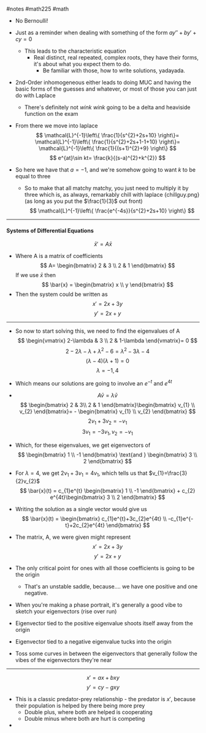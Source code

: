 #notes #math225 #math 

- No Bernoulli! 


- Just as a reminder when dealing with something of the form $ay''+by'+cy=0$ 
	- This leads to the characteristic equation
		- Real distinct, real repeated, complex roots, they have their forms, it's about what you expect them to do.
			- Be familiar with those, how to write solutions, yadayada.
- 2nd-Order inhomogeneous either leads to doing MUC and having the basic forms of the guesses and whatever, or most of those you can just do with Laplace
	- There's definitely not *wink wink* going to be a delta and heaviside function on the exam
- From there we move into laplace
$$
\mathcal{L}^{-1}\left\{ \frac{1}{s^{2}+2s+10} \right\}= \mathcal{L}^{-1}\left\{ \frac{1}{s^{2}+2s+1-1+10} \right\}= \mathcal{L}^{-1}\left\{ \frac{1}{(s+1)^{2}+9} \right\}
$$
$$
e^{at}\sin kt= \frac{k}{(s-a)^{2}+k^{2}}
$$
- So here we have that $a=-1$, and we're somehow going to want $k$ to be equal to three
	- So to make that all matchy matchy, you just need to multiply it by three which is, as always, remarkably chill with laplace {chillguy.png} (as long as you put the $\frac{1}{3}$ out front)
$$
\mathcal{L}^{-1}\left\{ \frac{e^{-4s}}{s^{2}+2s+10} \right\}
$$
---
#### Systems of Differential Equations

$$
\bar{x}'=A\bar{x}
$$
- Where A is a matrix of coefficients
$$
A= \begin{bmatrix}
2 & 3 \\
2 & 1
\end{bmatrix}
$$
If we use $\bar{x}$ then $$
\bar{x} = \begin{bmatrix}
x \\
y
\end{bmatrix}
$$
- Then the system could be written as 
$$
x'=2x+3y
$$
$$
y'=2x+y
$$
---
- So now to start solving this, we need to find the eigenvalues of A
$$
\begin{vmatrix}
2-\lambda & 3 \\
2 & 1-\lambda
\end{vmatrix}= 0
$$
$$
2-2\lambda-\lambda+\lambda^{2}-6=\lambda^{2}-3\lambda-4
$$
$$
(\lambda-4)(\lambda+1)=0
$$
$$
\lambda=-1,4
$$
- Which means our solutions are going to involve an $e^{-t}$ and $e^{4t}$
- $$
A\bar{v} = \lambda \bar{v}
$$
$$
\begin{bmatrix}
2  & 3\\
2 & 1
\end{bmatrix}\begin{bmatrix}
v_{1} \\
v_{2}
\end{bmatrix}= - \begin{bmatrix}
v_{1} \\
v_{2}
\end{bmatrix}
$$
$$
2v_{1}+3v_{2}=-v_{1}
$$
$$
3v_{1}=-3v_{1}, v_{2} = -v_{1}
$$
- Which, for these eigenvalues, we get eigenvectors of $$
\begin{bmatrix}
1 \\
-1
\end{bmatrix} \text{and } \begin{bmatrix}
3 \\
2
\end{bmatrix}
$$


- For $\lambda=4$, we get $2v_{1}+3v_{1}=4v_{1}$, which tells us that $v_{1}=\frac{3}{2}v_{2}$
$$
\bar{x}(t) = c_{1}e^{t} \begin{bmatrix}
1 \\
-1
\end{bmatrix} + c_{2} e^{4t}\begin{bmatrix}
3 \\
2
\end{bmatrix}
$$

- Writing the solution as a single vector would give us
$$
\bar{x}(t) = \begin{bmatrix}
c_{1}e^{t}+3c_{2}e^{4t} \\
-c_{1}e^{-t}+2c_{2}e^{4t}
\end{bmatrix}
$$
- The matrix, A, we were given might represent
$$
x'=2x+3y
$$
$$
y'=2x+y
$$
- The only critical point for ones with all those coefficients is going to be the origin
	- That's an unstable saddle, because.... we have one positive and one negative.
- When you're making a phase portrait, it's generally a good vibe to sketch your eigenvectors (rise over run)
- Eigenvector tied to the positive eigenvalue shoots itself away from the origin
- Eigenvector tied to a negative eigenvalue tucks into the origin
- Toss some curves in between the eigenvectors that generally follow the vibes of the eigenvectors they're near
---

$$
x'=ax+bxy
$$
$$
y'=cy-gxy
$$
- This is a classic predator-prey relationship - the predator is $x'$, because their population is helped by there being more prey
	- Double plus, where both are helped is cooperating
	- Double minus where both are hurt is competing 
- 